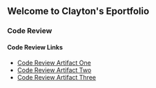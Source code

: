 ## Welcome to Clayton's Eportfolio

### Code Review

#### Code Review Links
- [Code Review Artifact One](https://youtu.be/PcY3tekH1uw)
- [Code Review Artifact Two](https://youtu.be/JK5eQTovuHM)
- [Code Review Artifact Three](https://youtu.be/F7SZl5ua2qo)
